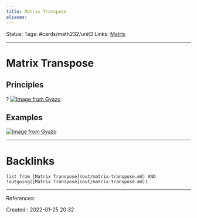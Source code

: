 ```yaml
---
title: Matrix Transpose
aliases:
---
```

Status:
Tags: #cards/math232/unit3
Links: [Matrix](out/matrix.md)
___

# Matrix Transpose

## Principles
?
[![Image from Gyazo](https://i.gyazo.com/3a49034743be6be9fc2f1b158845a587.png)](https://gyazo.com/3a49034743be6be9fc2f1b158845a587)
<!--SR:!2022-03-29,26,170-->

## Examples
[![Image from Gyazo](https://i.gyazo.com/02cc9ad9b87476118b400d2adf502b7c.png)](https://gyazo.com/02cc9ad9b87476118b400d2adf502b7c)
___

# Backlinks
```dataview
list from [Matrix Transpose](out/matrix-transpose.md) AND !outgoing([Matrix Transpose](out/matrix-transpose.md))
```
___
References:

Created:: 2022-01-25 20:32
